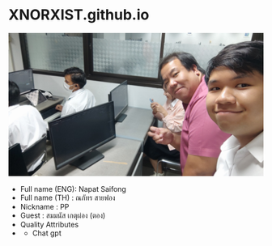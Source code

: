 # XNORXIST.github.io
![alt text for screen readers](/IMG_20231011_095721.jpg "Text to show on mouseover")

- Full name (ENG): Napat Saifong
- Full name (TH) : ณภัทร สายฟอง
- Nickname : PP
- Guest : สมมนัส เกตุผ่อง (ตอง)
- Quality Attributes
- - Chat gpt

